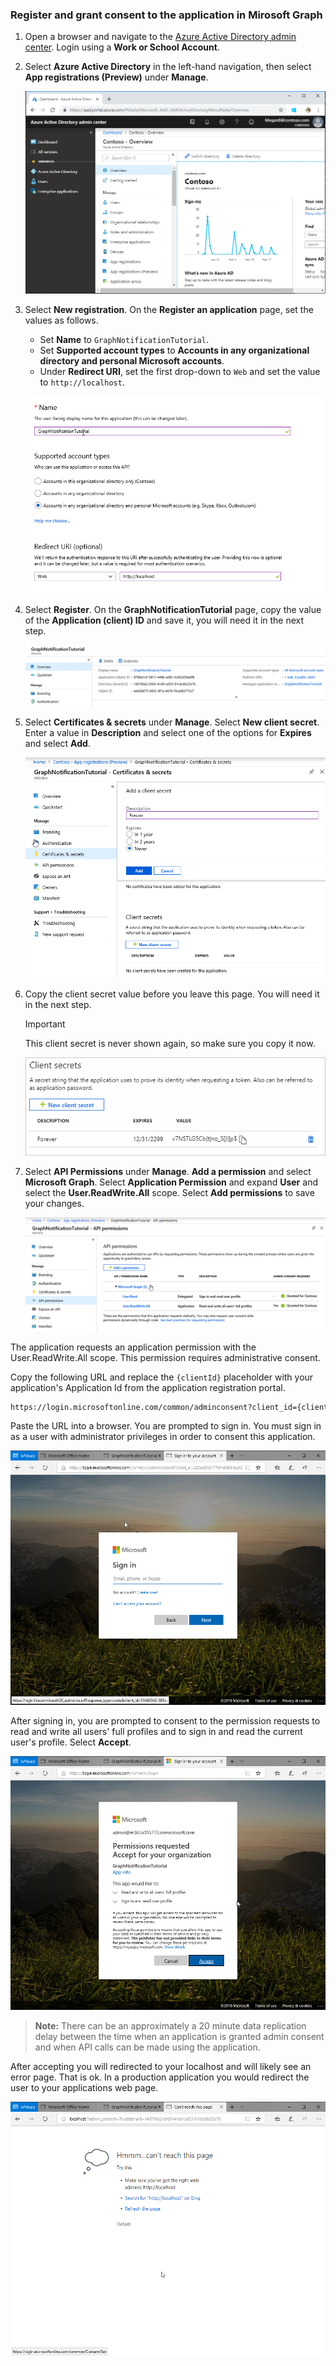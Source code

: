 <!-- markdownlint-disable MD002 MD041 -->

### Register and grant consent to the application in Mirosoft Graph

1. Open a browser and navigate to the [Azure Active Directory admin center](https://portal.azure.com). Login using a **Work or School Account**.

1. Select **Azure Active Directory** in the left-hand navigation, then select **App registrations (Preview)** under **Manage**.

    ![A screenshot of the App registrations ](./images/01.png)

1. Select **New registration**. On the **Register an application** page, set the values as follows.

    - Set **Name** to `GraphNotificationTutorial`.
    - Set **Supported account types** to **Accounts in any organizational directory and personal Microsoft accounts**.
    - Under **Redirect URI**, set the first drop-down to `Web` and set the value to `http://localhost`.

    ![A screenshot of the Register an application page](./images/02.png)

1. Select **Register**. On the **GraphNotificationTutorial** page, copy the value of the **Application (client) ID** and save it, you will need it in the next step.

    ![A screenshot of the application ID of the new app registration](./images/03.png)

1. Select **Certificates & secrets** under **Manage**. Select **New client secret**. Enter a value in **Description** and select one of the options for **Expires** and select **Add**.

    ![A screenshot of the Add a client secret dialog](./images/04.png)

1. Copy the client secret value before you leave this page. You will need it in the next step.

    > [!IMPORTANT]
    > This client secret is never shown again, so make sure you copy it now.

    ![A screenshot of the newly added client secret](./images/05.png)

1. Select **API Permissions** under **Manage**. **Add a permission** and select **Microsoft Graph**. Select **Application Permission** and expand **User** and select the **User.ReadWrite.All** scope. Select **Add permissions** to save your changes. 

    ![A screenshot of the newly added client secret](./images/06.png)

The application requests an application permission with the User.ReadWrite.All scope. This permission requires administrative consent. 

Copy the following URL and replace the `{clientId}` placeholder with your application's Application Id from the application registration portal.

```html
https://login.microsoftonline.com/common/adminconsent?client_id={clientId}&redirect_uri=http://localhost
```

Paste the URL into a browser. You are prompted to sign in. You must sign in as a user with administrator privileges in order to consent this application.

![Screen shot of sign in](./images/07.png)

After signing in, you are prompted to consent to the permission requests to read and write all users' full profiles and to sign in and read the current user's profile. Select **Accept**.

![Screen shot of user consent](./images/08.png)

> **Note:** There can be an approximately a 20 minute data replication delay between the time when an application is granted admin consent and when API calls can be made using the application.

After accepting you will redirected to your localhost and will likely see an error page. That is ok. In a production application you would redirect the user to your applications web page.

![Screen shot of user consent](./images/09.png)



